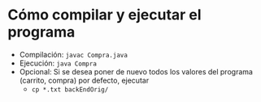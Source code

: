 # Cómo compilar y ejecutar el programa

- Compilación: `javac Compra.java`
- Ejecución:   `java Compra`
- Opcional: Si se desea poner de nuevo todos los valores del programa (carrito, compra) por defecto, ejecutar
  * `cp *.txt backEndOrig/`  